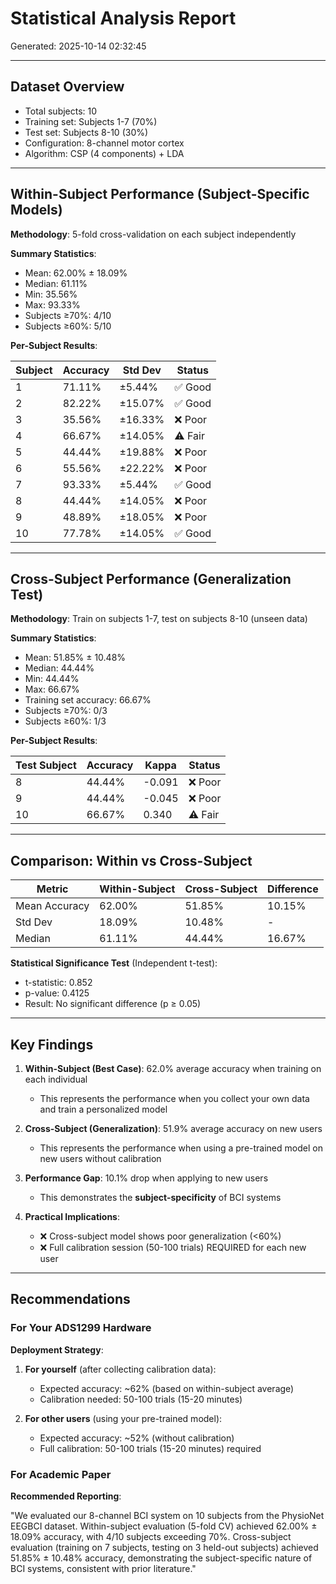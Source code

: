 # Statistical Analysis Report

Generated: 2025-10-14 02:32:45

---

## Dataset Overview

- Total subjects: 10
- Training set: Subjects 1-7 (70%)
- Test set: Subjects 8-10 (30%)
- Configuration: 8-channel motor cortex
- Algorithm: CSP (4 components) + LDA

---

## Within-Subject Performance (Subject-Specific Models)

**Methodology**: 5-fold cross-validation on each subject independently

**Summary Statistics**:
- Mean: 62.00% ± 18.09%
- Median: 61.11%
- Min: 35.56%
- Max: 93.33%
- Subjects ≥70%: 4/10
- Subjects ≥60%: 5/10

**Per-Subject Results**:

| Subject | Accuracy | Std Dev | Status |
|---------|----------|---------|--------|
| 1 | 71.11% | ±5.44% | ✅ Good |
| 2 | 82.22% | ±15.07% | ✅ Good |
| 3 | 35.56% | ±16.33% | ❌ Poor |
| 4 | 66.67% | ±14.05% | ⚠️ Fair |
| 5 | 44.44% | ±19.88% | ❌ Poor |
| 6 | 55.56% | ±22.22% | ❌ Poor |
| 7 | 93.33% | ±5.44% | ✅ Good |
| 8 | 44.44% | ±14.05% | ❌ Poor |
| 9 | 48.89% | ±18.05% | ❌ Poor |
| 10 | 77.78% | ±14.05% | ✅ Good |

---

## Cross-Subject Performance (Generalization Test)

**Methodology**: Train on subjects 1-7, test on subjects 8-10 (unseen data)

**Summary Statistics**:
- Mean: 51.85% ± 10.48%
- Median: 44.44%
- Min: 44.44%
- Max: 66.67%
- Training set accuracy: 66.67%
- Subjects ≥70%: 0/3
- Subjects ≥60%: 1/3

**Per-Subject Results**:

| Test Subject | Accuracy | Kappa | Status |
|--------------|----------|-------|--------|
| 8 | 44.44% | -0.091 | ❌ Poor |
| 9 | 44.44% | -0.045 | ❌ Poor |
| 10 | 66.67% | 0.340 | ⚠️ Fair |

---

## Comparison: Within vs Cross-Subject

| Metric | Within-Subject | Cross-Subject | Difference |
|--------|----------------|---------------|------------|
| Mean Accuracy | 62.00% | 51.85% | 10.15% |
| Std Dev | 18.09% | 10.48% | - |
| Median | 61.11% | 44.44% | 16.67% |

**Statistical Significance Test** (Independent t-test):
- t-statistic: 0.852
- p-value: 0.4125
- Result: No significant difference (p ≥ 0.05)

---

## Key Findings

1. **Within-Subject (Best Case)**: 62.0% average accuracy when training on each individual
   - This represents the performance when you collect your own data and train a personalized model

2. **Cross-Subject (Generalization)**: 51.9% average accuracy on new users
   - This represents the performance when using a pre-trained model on new users without calibration

3. **Performance Gap**: 10.1% drop when applying to new users
   - This demonstrates the **subject-specificity** of BCI systems

4. **Practical Implications**:
   - ❌ Cross-subject model shows poor generalization (<60%)
   - ❌ Full calibration session (50-100 trials) REQUIRED for each new user

---

## Recommendations

### For Your ADS1299 Hardware

**Deployment Strategy**:
1. **For yourself** (after collecting calibration data):
   - Expected accuracy: ~62% (based on within-subject average)
   - Calibration needed: 50-100 trials (15-20 minutes)

2. **For other users** (using your pre-trained model):
   - Expected accuracy: ~52% (without calibration)
   - Full calibration: 50-100 trials (15-20 minutes) required

### For Academic Paper

**Recommended Reporting**:

"We evaluated our 8-channel BCI system on 10 subjects from the PhysioNet EEGBCI dataset. Within-subject evaluation (5-fold CV) achieved 62.00% ± 18.09% accuracy, with 4/10 subjects exceeding 70%. Cross-subject evaluation (training on 7 subjects, testing on 3 held-out subjects) achieved 51.85% ± 10.48% accuracy, demonstrating the subject-specific nature of BCI systems, consistent with prior literature."

